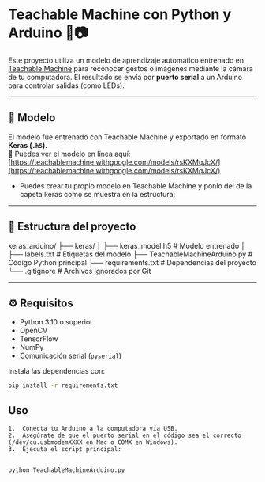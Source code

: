 # Teachable Machine con Python y Arduino 🤖📷

Este proyecto utiliza un modelo de aprendizaje automático entrenado en [Teachable Machine](https://teachablemachine.withgoogle.com/) para reconocer gestos o imágenes mediante la cámara de tu computadora. El resultado se envía por **puerto serial** a un Arduino para controlar salidas (como LEDs).

---

## 🧠 Modelo

El modelo fue entrenado con Teachable Machine y exportado en formato **Keras (`.h5`)**.  
🔗 Puedes ver el modelo en línea aquí:  
[https://teachablemachine.withgoogle.com/models/rsKXMqJcX/](https://teachablemachine.withgoogle.com/models/rsKXMqJcX/)

- Puedes crear tu propio modelo en Teachable Machine y ponlo del de la capeta keras como se muestra en la estructura:
---

## 📁 Estructura del proyecto



keras_arduino/
├── keras/
│   ├── keras_model.h5      # Modelo entrenado
│   ├── labels.txt          # Etiquetas del modelo
├── TeachableMachineArduino.py  # Código Python principal
├── requirements.txt        # Dependencias del proyecto
└── .gitignore              # Archivos ignorados por Git

---

## ⚙️ Requisitos

- Python 3.10 o superior
- OpenCV
- TensorFlow
- NumPy
- Comunicación serial (`pyserial`)


Instala las dependencias con:

```bash
pip install -r requirements.txt
```

## Uso
	1.	Conecta tu Arduino a la computadora vía USB.
	2.	Asegúrate de que el puerto serial en el código sea el correcto (/dev/cu.usbmodemXXXX en Mac o COMX en Windows).
	3.	Ejecuta el script principal:

```bash

python TeachableMachineArduino.py
```
